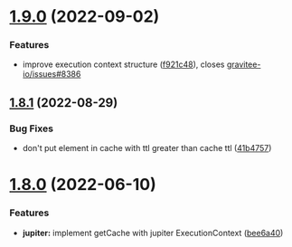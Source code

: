 # [1.9.0](https://github.com/gravitee-io/gravitee-resource-cache/compare/1.8.1...1.9.0) (2022-09-02)


### Features

* improve execution context structure ([f921c48](https://github.com/gravitee-io/gravitee-resource-cache/commit/f921c484f3a745b19d70d6f708b9203eaebe8d84)), closes [gravitee-io/issues#8386](https://github.com/gravitee-io/issues/issues/8386)

## [1.8.1](https://github.com/gravitee-io/gravitee-resource-cache/compare/1.8.0...1.8.1) (2022-08-29)


### Bug Fixes

* don't put element in cache with ttl greater than cache ttl ([41b4757](https://github.com/gravitee-io/gravitee-resource-cache/commit/41b4757fa7c70c37127471ad4363cbb346a7b9c1))

# [1.8.0](https://github.com/gravitee-io/gravitee-resource-cache/compare/1.7.0...1.8.0) (2022-06-10)


### Features

* **jupiter:** implement getCache with jupiter ExecutionContext ([bee6a40](https://github.com/gravitee-io/gravitee-resource-cache/commit/bee6a402ac8e2177ecabe15ca69b22dd1c984701))
